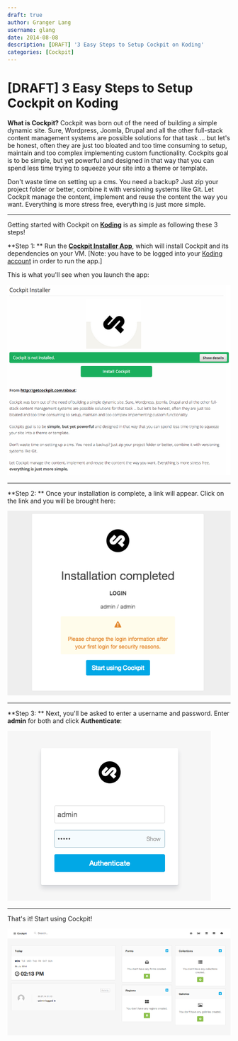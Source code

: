 ```yaml
---
draft: true
author: Granger Lang
username: glang
date: 2014-08-08
description: [DRAFT] '3 Easy Steps to Setup Cockpit on Koding'
categories: [Cockpit]
---
```


# [DRAFT] 3 Easy Steps to Setup Cockpit on Koding

**What is Cockpit?** 
Cockpit was born out of the need of building a simple dynamic site. Sure, Wordpress, Joomla, Drupal and all the other full-stack content management systems are possible solutions for that task ... but let's be honest, often they are just too bloated and too time consuming to setup, maintain and too complex implementing custom functionality. Cockpits goal is to be simple, but yet powerful and designed in that way that you can spend less time trying to squeeze your site into a theme or template.

Don't waste time on setting up a cms. You need a backup? Just zip your project folder or better, combine it with versioning systems like Git. Let Cockpit manage the content, implement and reuse the content the way you want. Everything is more stress free, everything is just more simple.

___

Getting started with Cockpit on [**Koding**](https://koding.com) is as simple as following these 3 steps!

**Step 1: **
Run the **[Cockpit Installer App](https://koding.com/Cockpit)**, which will install Cockpit and its dependencies on your VM. [Note: you have to be 
logged into your [Koding account](https://koding.com/Login) in order to run the app.]

This is what you'll see when you launch the app:

![alt tag](cp1.png)
___

**Step 2: **
Once your installation is complete, a link will appear. Click on the link and you will be brought here:

![alt tag](cp2.png)
___

**Step 3: **
Next, you'll be asked to enter a username and password. Enter **admin** for both and click **Authenticate**: 


![alt tag](cp3.png)

___
That's it! Start using Cockpit!


![alt tag](cp4.png)


